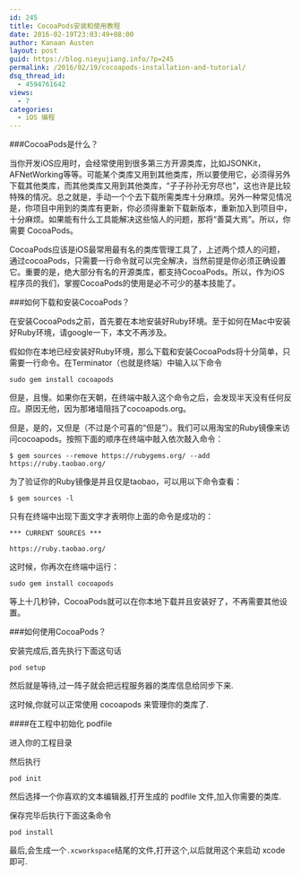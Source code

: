 ```yaml
---
id: 245
title: CocoaPods安装和使用教程
date: 2016-02-19T23:03:49+08:00
author: Kanaan Austen
layout: post
guid: https://blog.nieyujiang.info/?p=245
permalink: /2016/02/19/cocoapods-installation-and-tutorial/
dsq_thread_id:
  - 4594761642
views:
  - 7
categories:
  - iOS 编程
---
```

<!--wp-compress-html-->

<!--wp-compress-html no compression-->

###CocoaPods是什么？
  
当你开发iOS应用时，会经常使用到很多第三方开源类库，比如JSONKit，AFNetWorking等等。可能某个类库又用到其他类库，所以要使用它，必须得另外下载其他类库，而其他类库又用到其他类库，“子子孙孙无穷尽也”，这也许是比较特殊的情况。总之就是，手动一个个去下载所需类库十分麻烦。另外一种常见情况是，你项目中用到的类库有更新，你必须得重新下载新版本，重新加入到项目中，十分麻烦。如果能有什么工具能解决这些恼人的问题，那将“善莫大焉”。所以，你需要 CocoaPods。

CocoaPods应该是iOS最常用最有名的类库管理工具了，上述两个烦人的问题，通过cocoaPods，只需要一行命令就可以完全解决，当然前提是你必须正确设置它。重要的是，绝大部分有名的开源类库，都支持CocoaPods。所以，作为iOS程序员的我们，掌握CocoaPods的使用是必不可少的基本技能了。

###如何下载和安装CocoaPods？
  
在安装CocoaPods之前，首先要在本地安装好Ruby环境。至于如何在Mac中安装好Ruby环境，请google一下，本文不再涉及。

假如你在本地已经安装好Ruby环境，那么下载和安装CocoaPods将十分简单，只需要一行命令。在Terminator（也就是终端）中输入以下命令

<pre class="prettyprint" ><code>sudo gem install cocoapods
</code></pre>

但是，且慢。如果你在天朝，在终端中敲入这个命令之后，会发现半天没有任何反应。原因无他，因为那堵墙阻挡了cocoapods.org。

但是，是的，又但是（不过是个可喜的“但是”）。我们可以用淘宝的Ruby镜像来访问cocoapods。按照下面的顺序在终端中敲入依次敲入命令：

<pre class="prettyprint" ><code>$ gem sources --remove https://rubygems.org/ --add https://ruby.taobao.org/
</code></pre>

为了验证你的Ruby镜像是并且仅是taobao，可以用以下命令查看：

<pre class="prettyprint" ><code>$ gem sources -l
</code></pre>

只有在终端中出现下面文字才表明你上面的命令是成功的：

<pre class="prettyprint" ><code>*** CURRENT SOURCES ***

https://ruby.taobao.org/
</code></pre>

这时候，你再次在终端中运行：

<pre class="prettyprint" ><code>sudo gem install cocoapods
</code></pre>

等上十几秒钟，CocoaPods就可以在你本地下载并且安装好了，不再需要其他设置。

###如何使用CocoaPods？
  
安装完成后,首先执行下面这句话

<pre class="prettyprint" ><code>pod setup
</code></pre>

然后就是等待,过一阵子就会把远程服务器的类库信息给同步下来.
  
这时候,你就可以正常使用 cocoapods 来管理你的类库了.

####在工程中初始化 podfile
  
进入你的工程目录
  
然后执行

<pre class="prettyprint" ><code>pod init
</code></pre>

然后选择一个你喜欢的文本编辑器,打开生成的 podfile 文件,加入你需要的类库.
  
保存完毕后执行下面这条命令

<pre class="prettyprint" ><code>pod install
</code></pre>

最后,会生成一个`.xcworkspace`结尾的文件,打开这个,以后就用这个来启动 xcode 即可.

<!--wp-compress-html no compression-->

<!--wp-compress-html-->